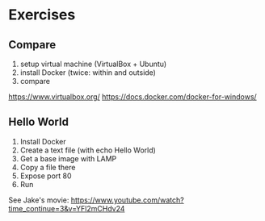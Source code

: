 # Exercises

## Compare

1. setup virtual machine (VirtualBox + Ubuntu)
2. install Docker (twice: within and outside)
3. compare 

https://www.virtualbox.org/
https://docs.docker.com/docker-for-windows/


## Hello World

1. Install Docker
2. Create a text file (with echo Hello World)
3. Get a base image with LAMP
4. Copy a file there
5. Expose port 80
6. Run

See Jake's movie: https://www.youtube.com/watch?time_continue=3&v=YFl2mCHdv24
